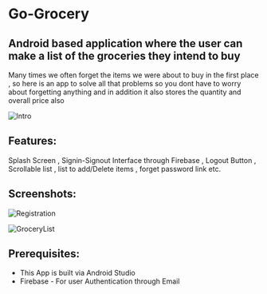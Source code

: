 Go-Grocery
================

Android based application where the user can make a list of the groceries they intend to buy
-----------------
Many times we often forget the items we were about to buy in the first place , so here is an app to solve all that problems so you dont have to worry about forgetting anything and in addition it also stores the quantity and overall price also

![Intro](https://user-images.githubusercontent.com/82045730/191501559-1c7992e9-0d0f-4dc9-b54b-dd9e28930ecf.png)



Features:
-
Splash Screen , Signin-Signout Interface through Firebase , Logout Button , Scrollable list , list to add/Delete items , forget password link etc.

Screenshots:
-----------
![Registration](https://user-images.githubusercontent.com/82045730/191501596-ca6bffc9-af8f-432c-9301-d3e16290512d.png)


![GroceryList](https://user-images.githubusercontent.com/82045730/191501633-cc0d8d6b-d4bb-4f21-825d-2487c136f595.png)

Prerequisites:
-
* This App is built via Android Studio
* Firebase - For user Authentication through Email
